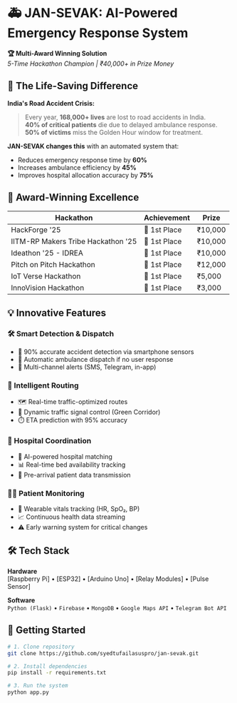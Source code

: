 # 🚑 JAN-SEVAK: AI-Powered Emergency Response System

**🏆 Multi-Award Winning Solution**  
*5-Time Hackathon Champion | ₹40,000+ in Prize Money*

## 🚨 The Life-Saving Difference
**India's Road Accident Crisis:**  
> Every year, **168,000+ lives** are lost to road accidents in India.  
> **40% of critical patients** die due to delayed ambulance response.  
> **50% of victims** miss the Golden Hour window for treatment.

**JAN-SEVAK changes this** with an automated system that:
- Reduces emergency response time by **60%**
- Increases ambulance efficiency by **45%**
- Improves hospital allocation accuracy by **75%**

## 🏅 Award-Winning Excellence
| Hackathon | Achievement | Prize |
|-----------|-------------|-------|
| HackForge '25 | 🥇 1st Place | ₹10,000 |
| IITM-RP Makers Tribe Hackathon '25 | 🥇 1st Place | ₹10,000 |
| Ideathon '25 - IDREA | 🥇 1st Place | ₹10,000 |
| Pitch on Pitch Hackathon | 🥇 1st Place | ₹12,000 |
| IoT Verse Hackathon | 🥇 1st Place | ₹5,000 |
| InnoVision Hackathon | 🥇 1st Place | ₹3,000 |

## 💡 Innovative Features

### 🛠️ Smart Detection & Dispatch
- 📱 90% accurate accident detection via smartphone sensors
- 🚨 Automatic ambulance dispatch if no user response
- 📡 Multi-channel alerts (SMS, Telegram, in-app)

### 🚦 Intelligent Routing
- 🗺️ Real-time traffic-optimized routes
- 🚦 Dynamic traffic signal control (Green Corridor)
- ⏱️ ETA prediction with 95% accuracy

### 🏥 Hospital Coordination
- 🏨 AI-powered hospital matching
- 📊 Real-time bed availability tracking
- 💊 Pre-arrival patient data transmission

### 👨‍⚕️ Patient Monitoring
- 💓 Wearable vitals tracking (HR, SpO₂, BP)
- 📈 Continuous health data streaming
- ⚠️ Early warning system for critical changes

## 🛠️ Tech Stack
**Hardware**  
[Raspberry Pi] • [ESP32] • [Arduino Uno] • [Relay Modules] • [Pulse Sensor]

**Software**  
`Python (Flask)` • `Firebase` • `MongoDB` • `Google Maps API` • `Telegram Bot API`

## 🚀 Getting Started

```bash
# 1. Clone repository
git clone https://github.com/syedtufailasuspro/jan-sevak.git

# 2. Install dependencies
pip install -r requirements.txt

# 3. Run the system
python app.py
